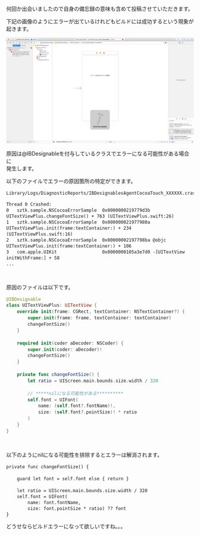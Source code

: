 何回か出会いましたので自身の備忘録の意味も含めて投稿させていただきます。  
  
下記の画像のようにエラーが出ているけれどもビルドには成功するという現象が起きます。  
  
![error.png](/image/99e012c6-ef0c-b9b3-c93d-6c0cdda6afc7.png)  
  
  
原因は@IBDesignableを付与しているクラスでエラーになる可能性がある場合に  
発生します。  
  
以下のファイルでエラーの原因箇所の特定ができます。  
  
```
Library/Logs/DiagnosticReports/IBDesignablesAgentCocoaTouch_XXXXXX.crash
```  
  
```IBDesignablesAgentCocoaTouch_XXXXXX.crash
Thread 0 Crashed:
0   sztk.sample.NSCocoaErrorSample	0x0000000219779d3b UITextViewPlus.changeFontSize() + 763 (UITextViewPlus.swift:26)
1   sztk.sample.NSCocoaErrorSample	0x000000021977980a UITextViewPlus.init(frame:textContainer:) + 234 (UITextViewPlus.swift:16)
2   sztk.sample.NSCocoaErrorSample	0x00000002197798ba @objc UITextViewPlus.init(frame:textContainer:) + 106
3   com.apple.UIKit               	0x0000000105a3e7d0 -[UITextView initWithFrame:] + 58
...
```  
  
<br>  
  
原因のファイルは以下です。  
  
  
```UITextViewPlus.swift
@IBDesignable
class UITextViewPlus: UITextView {
    override init(frame: CGRect, textContainer: NSTextContainer?) {
        super.init(frame: frame, textContainer: textContainer)
        changeFontSize()
    }
    
    required init(coder aDecoder: NSCoder) {
        super.init(coder: aDecoder)!
        changeFontSize()
    }
    
    private func changeFontSize() {        
        let ratio = UIScreen.main.bounds.size.width / 320
        
        // *****nilになる可能性がある**********
        self.font = UIFont(
            name: (self.font?.fontName)!,
            size: (self.font?.pointSize)! * ratio
        ) 
    }
}
```  
  
<br>  
  
以下のようにnilになる可能性を排除するとエラーは解消されます。  
  
```
private func changeFontSize() {

    guard let font = self.font else { return }

    let ratio = UIScreen.main.bounds.size.width / 320
    self.font = UIFont(
        name: font.fontName,
        size: font.pointSize * ratio) ?? font
}
```  
  
どうせならビルドエラーになって欲しいですね。。。  
